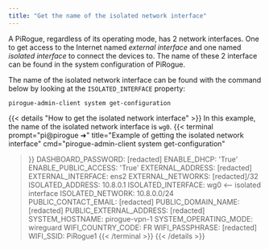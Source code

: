 ```yaml
---
title: "Get the name of the isolated network interface"
---
```


A PiRogue, regardless of its operating mode, has 2 network interfaces. One to get access to the Internet named *external interface* and one named *isolated interface* to connect the devices to. The name of these 2 interface can be found in the system configuration of PiRogue.

The name of the isolated network interface can be found with the command below by looking at the `ISOLATED_INTERFACE` property:

```shell {title="Get the name of the isolated network interface"}
pirogue-admin-client system get-configuration
```

{{< details "How to get the isolated network interface" >}}
In this example, the name of the isolated network interface is `wg0`.
{{< terminal 
prompt="pi@pirogue ➜" 
title="Example of getting the isolated network interface"
cmd="pirogue-admin-client system get-configuration" 
>}}
DASHBOARD_PASSWORD: [redacted]
ENABLE_DHCP: 'True'
ENABLE_PUBLIC_ACCESS: 'True'
EXTERNAL_ADDRESS: [redacted]
EXTERNAL_INTERFACE: ens2
EXTERNAL_NETWORKS: [redacted]/32
ISOLATED_ADDRESS: 10.8.0.1
ISOLATED_INTERFACE: wg0  <-- isolated interface
ISOLATED_NETWORK: 10.8.0.0/24
PUBLIC_CONTACT_EMAIL: [redacted]
PUBLIC_DOMAIN_NAME: [redacted]
PUBLIC_EXTERNAL_ADDRESS: [redacted]
SYSTEM_HOSTNAME: pirogue-vpn-1
SYSTEM_OPERATING_MODE: wireguard
WIFI_COUNTRY_CODE: FR
WIFI_PASSPHRASE: [redacted]
WIFI_SSID: PiRogue1
{{< /terminal >}}
{{< /details >}}

